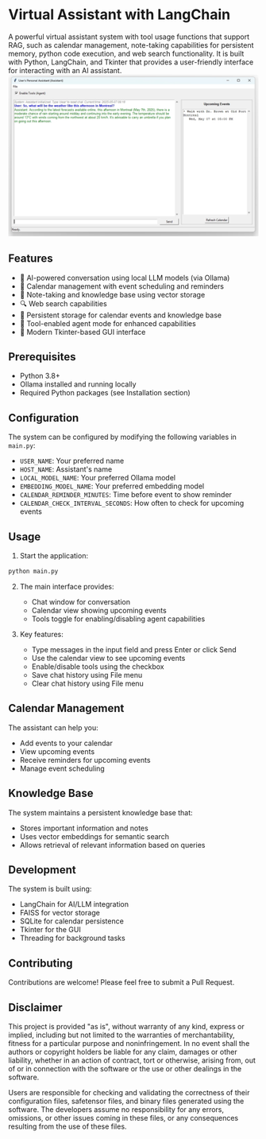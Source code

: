 # Virtual Assistant with LangChain

A powerful virtual assistant system with tool usage functions that support RAG, such as calendar management, note-taking capabilities for persistent memory, python code execution, and web search functionality. It is built with Python, LangChain, and Tkinter that provides a user-friendly interface for interacting with an AI assistant. 
![Virtual Assistant Interface](screenshot.png)

## Features

- 🤖 AI-powered conversation using local LLM models (via Ollama)
- 📅 Calendar management with event scheduling and reminders
- 📝 Note-taking and knowledge base using vector storage
- 🔍 Web search capabilities
- 💾 Persistent storage for calendar events and knowledge base
- 🎯 Tool-enabled agent mode for enhanced capabilities
- 🎨 Modern Tkinter-based GUI interface

## Prerequisites

- Python 3.8+
- Ollama installed and running locally
- Required Python packages (see Installation section)


## Configuration

The system can be configured by modifying the following variables in `main.py`:

- `USER_NAME`: Your preferred name
- `HOST_NAME`: Assistant's name
- `LOCAL_MODEL_NAME`: Your preferred Ollama model
- `EMBEDDING_MODEL_NAME`: Your preferred embedding model
- `CALENDAR_REMINDER_MINUTES`: Time before event to show reminder
- `CALENDAR_CHECK_INTERVAL_SECONDS`: How often to check for upcoming events

## Usage

1. Start the application:
```bash
python main.py
```

2. The main interface provides:
   - Chat window for conversation
   - Calendar view showing upcoming events
   - Tools toggle for enabling/disabling agent capabilities

3. Key features:
   - Type messages in the input field and press Enter or click Send
   - Use the calendar view to see upcoming events
   - Enable/disable tools using the checkbox
   - Save chat history using File menu
   - Clear chat history using File menu

## Calendar Management

The assistant can help you:
- Add events to your calendar
- View upcoming events
- Receive reminders for upcoming events
- Manage event scheduling

## Knowledge Base

The system maintains a persistent knowledge base that:
- Stores important information and notes
- Uses vector embeddings for semantic search
- Allows retrieval of relevant information based on queries

## Development

The system is built using:
- LangChain for AI/LLM integration
- FAISS for vector storage
- SQLite for calendar persistence
- Tkinter for the GUI
- Threading for background tasks

## Contributing

Contributions are welcome! Please feel free to submit a Pull Request.

## Disclaimer

This project is provided "as is", without warranty of any kind, express or implied, including but not limited to the warranties of merchantability, fitness for a particular purpose and noninfringement. In no event shall the authors or copyright holders be liable for any claim, damages or other liability, whether in an action of contract, tort or otherwise, arising from, out of or in connection with the software or the use or other dealings in the software.

Users are responsible for checking and validating the correctness of their configuration files, safetensor files, and binary files generated using the software. The developers assume no responsibility for any errors, omissions, or other issues coming in these files, or any consequences resulting from the use of these files.